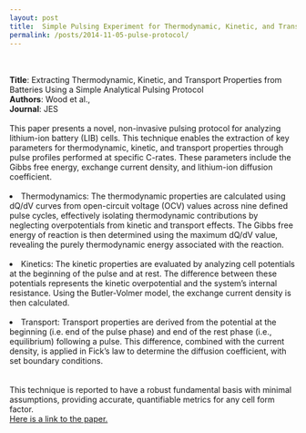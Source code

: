 ```yaml
---
layout: post
title:  Simple Pulsing Experiment for Thermodynamic, Kinetic, and Transport Analysis of the Battery Cell
permalink: /posts/2014-11-05-pulse-protocol/
---
```


<html>
  <body>
    <br><br>
    <b>Title</b>: Extracting Thermodynamic, Kinetic, and Transport Properties from Batteries Using a Simple Analytical Pulsing Protocol 
    <br>
    <b>Authors</b>: Wood et al., 
    <br>
    <b>Journal</b>: JES
    <br><br>
    This paper presents a novel, non-invasive pulsing protocol for analyzing lithium-ion battery (LIB) cells. This technique enables the extraction of key parameters for thermodynamic, kinetic, and transport properties through pulse profiles performed at specific C-rates. These parameters include the Gibbs free energy, exchange current density, and lithium-ion diffusion coefficient.
    <br><br>
    <li> Thermodynamics: The thermodynamic properties are calculated using dQ/dV curves from open-circuit voltage (OCV) values across nine defined pulse cycles, effectively isolating thermodynamic contributions by neglecting overpotentials from kinetic and transport effects. The Gibbs free energy of reaction is then determined using the maximum dQ/dV value, revealing the purely thermodynamic energy associated with the reaction. </li>
    <br>
    <li> Kinetics: The kinetic properties are evaluated by analyzing cell potentials at the beginning of the pulse and at rest. The difference between these potentials represents the kinetic overpotential and the system’s internal resistance. Using the Butler-Volmer model, the exchange current density is then calculated. </li>
    <br>
    <li> Transport: Transport properties are derived from the potential at the beginning (i.e. end of the pulse phase) and end of the rest phase (i.e., equilibrium) following a pulse. This difference, combined with the current density, is applied in Fick’s law to determine the diffusion coefficient, with set boundary conditions. </li>
    <br><br>
    This technique is reported to have a robust fundamental basis with minimal assumptions, providing accurate, quantifiable metrics for any cell form factor.<br>
    <div><a href="https://iopscience.iop.org/article/10.1149/1945-7111/ad6481">Here is a link to the paper.</a></div>
  </body>
</html>

